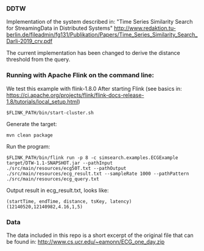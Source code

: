 ### DDTW
Implementation of the system described in: "Time Series Similarity Search for StreamingData in Distributed Systems" http://www.redaktion.tu-berlin.de/fileadmin/fg131/Publikation/Papers/Time_Series_Similarity_Search_Darli-2019_crv.pdf

The current implementation has been changed to derive the distance threshold from the query.


### Running with Apache Flink on the command line:
We test this example with flink-1.8.0
After starting Flink (see basics in: https://ci.apache.org/projects/flink/flink-docs-release-1.8/tutorials/local_setup.html)
```
$FLINK_PATH/bin/start-cluster.sh 
```
Generate the target:
```
mvn clean package
```
Run the program:
```
$FLINK_PATH/bin/flink run -p 8 -c simsearch.examples.ECGExample target/DTW-1.1-SNAPSHOT.jar --pathInput ./src/main/resources/ecg50T.txt --pathOutput ./src/main/resources/ecg_result.txt --sampleRate 1000 --pathPattern ./src/main/resources/ecg_query.txt
```

Output result in ecg_result.txt, looks like:
```
(startTime, endTime, distance, tsKey, latency)
(12140520,12140982,4.16,1,5)
```


### Data
The data included in this repo is a short excerpt of the original file that can be found in: http://www.cs.ucr.edu/~eamonn/ECG_one_day.zip
